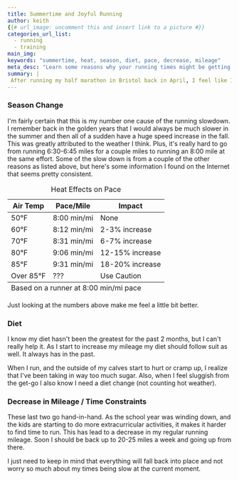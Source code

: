 ```yaml
---
title: Summertime and Joyful Running
author: keith
{{# url_image: uncomment this and insert link to a picture #}} 
categories_url_list:
  - running
  - training
main_img:
keywords: "summertime, heat, season, diet, pace, decrease, mileage"
meta_desc: "Learn some reasons why your running times might be getting slower during the summer."
summary: |
 After running my half marathon in Bristol back in April, I feel like I've only been getting slower.  I'm trying to figure out why exactly that is.  After re-thinking the last few months, here's a couple of reasons why I have slowed down:  Season change, Diet, Less Mileage, Time Constraints.  The good news is that I'm pretty certain I'll be ready for the big race in november.
---
```

<p>
<h3>Season Change</h3>
</p>
<p>
I'm fairly certain that this is my number one cause of the running slowdown.  I remember back in the golden years that I would always be much slower in the summer and then all of a sudden have a huge speed increase in the fall.  This was greatly attributed to the weather I think.  Plus, it's really hard to go from running 6:30-6:45 miles for a couple miles to running an 8:00 mile at the same effort.  Some of the slow down is from a couple of the other reasons as listed above, but here's some information I found on the Internet that seems pretty consistent.

<table class="custom_table">
<caption>Heat Effects on Pace</caption>
<colgroup span="3" title="title" />
<thead>
  <tr>
    <th class="col" span="1">Air Temp</th>
    <th class="col" span="1">Pace/Mile</th>
    <th class="col" span="1">Impact</th>
  </tr>
</thead>
<tfoot>
  <tr>
    <td colspan="100%">Based on a runner at 8:00 min/mi pace</td>
  </tr>
</tfoot>
<tbody>
  <tr>
    <td>50&deg;F</td>
    <td>8:00 min/mi</td>
    <td>None</td>
  </tr>
  <tr>
    <td>60&deg;F</td>
    <td>8:12 min/mi</td>
    <td>2-3% increase</td>
  </tr>
  <tr>
    <td>70&deg;F</td>
    <td>8:31 min/mi</td>
    <td>6-7% increase</td>
  </tr>
  <tr>
    <td>80&deg;F</td>
    <td>9:06 min/mi</td>
    <td>12-15% increase</td>
  </tr>
  <tr>
    <td>85&deg;F</td>
    <td>9:31 min/mi</td>
    <td>18-20% increase</td>
  </tr>
  <tr>
    <td>Over 85&deg;F</td>
    <td>???</td>
    <td>Use Caution</td>
  </tr>
</tbody>
</table>

Just looking at the numbers above make me feel a little bit better.

</p>
<p>
<h3>Diet</h3>
</p>
<p>
I know my diet hasn't been the greatest for the past 2 months, but I can't really help it.  As I start to increase my mileage my diet should follow suit as well.  It always has in the past.  

When I run, and the outside of my calves start to hurt or cramp up, I realize that I've been taking in way too much sugar.  Also, when I feel sluggish from the get-go I also know I need a diet change (not counting hot weather).
</p>
<p>
<h3>Decrease in Mileage / Time Constraints </h3>
</p>
<p>
These last two go hand-in-hand.  As the school year was winding down, and the kids are starting to do more extracurricular activities, it makes it harder to find time to run.  This has lead to a decrease in my regular running mileage.  Soon I should be back up to 20-25 miles a week and going up from there.

I just need to keep in mind that everything will fall back into place and not worry so much about my times being slow at the current moment.
</p>